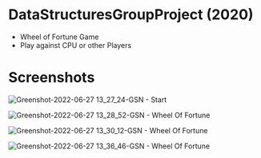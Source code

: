 # DataStructuresGroupProject (2020)
* Wheel of Fortune Game
* Play against CPU or other Players

# Screenshots
![Greenshot-2022-06-27 13_27_24-GSN - Start](https://user-images.githubusercontent.com/43584021/176014199-00de7020-2b66-4e49-8aa0-20ee244e8aff.png)

![Greenshot-2022-06-27 13_28_52-GSN - Wheel Of Fortune](https://user-images.githubusercontent.com/43584021/176014234-d8ad5dce-7794-44bf-b18c-041baf92d88c.png)

![Greenshot-2022-06-27 13_30_12-GSN - Wheel Of Fortune](https://user-images.githubusercontent.com/43584021/176014251-72b5f473-78b3-4690-944b-d170c1085e02.png)

![Greenshot-2022-06-27 13_36_46-GSN - Wheel Of Fortune](https://user-images.githubusercontent.com/43584021/176014330-f598755d-d719-4a30-99c8-42cb55ab5dc7.png)
